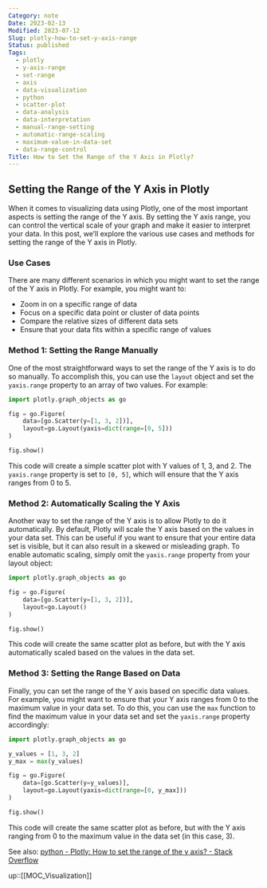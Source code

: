 ```yaml
---
Category: note
Date: 2023-02-13
Modified: 2023-07-12
Slug: plotly-how-to-set-y-axis-range
Status: published
Tags:
  - plotly
  - y-axis-range
  - set-range
  - axis
  - data-visualization
  - python
  - scatter-plot
  - data-analysis
  - data-interpretation
  - manual-range-setting
  - automatic-range-scaling
  - maximum-value-in-data-set
  - data-range-control
Title: How to Set the Range of the Y Axis in Plotly?
---
```


## Setting the Range of the Y Axis in Plotly

When it comes to visualizing data using Plotly, one of the most important aspects is setting the range of the Y axis. By setting the Y axis range, you can control the vertical scale of your graph and make it easier to interpret your data. In this post, we’ll explore the various use cases and methods for setting the range of the Y axis in Plotly.

### Use Cases

There are many different scenarios in which you might want to set the range of the Y axis in Plotly. For example, you might want to:

- Zoom in on a specific range of data
- Focus on a specific data point or cluster of data points
- Compare the relative sizes of different data sets
- Ensure that your data fits within a specific range of values

### Method 1: Setting the Range Manually

One of the most straightforward ways to set the range of the Y axis is to do so manually. To accomplish this, you can use the `layout` object and set the `yaxis.range` property to an array of two values. For example:

```python
import plotly.graph_objects as go

fig = go.Figure(
    data=[go.Scatter(y=[1, 3, 2])],
    layout=go.Layout(yaxis=dict(range=[0, 5]))
)

fig.show()

```

This code will create a simple scatter plot with Y values of 1, 3, and 2. The `yaxis.range` property is set to `[0, 5]`, which will ensure that the Y axis ranges from 0 to 5.

### Method 2: Automatically Scaling the Y Axis

Another way to set the range of the Y axis is to allow Plotly to do it automatically. By default, Plotly will scale the Y axis based on the values in your data set. This can be useful if you want to ensure that your entire data set is visible, but it can also result in a skewed or misleading graph. To enable automatic scaling, simply omit the `yaxis.range` property from your layout object:

```python
import plotly.graph_objects as go

fig = go.Figure(
    data=[go.Scatter(y=[1, 3, 2])],
    layout=go.Layout()
)

fig.show()

```

This code will create the same scatter plot as before, but with the Y axis automatically scaled based on the values in the data set.

### Method 3: Setting the Range Based on Data

Finally, you can set the range of the Y axis based on specific data values. For example, you might want to ensure that your Y axis ranges from 0 to the maximum value in your data set. To do this, you can use the `max` function to find the maximum value in your data set and set the `yaxis.range` property accordingly:

```python
import plotly.graph_objects as go

y_values = [1, 3, 2]
y_max = max(y_values)

fig = go.Figure(
    data=[go.Scatter(y=y_values)],
    layout=go.Layout(yaxis=dict(range=[0, y_max]))
)

fig.show()

```

This code will create the same scatter plot as before, but with the Y axis ranging from 0 to the maximum value in the data set (in this case, 3).

See also: [python - Plotly: How to set the range of the y axis? - Stack Overflow](https://stackoverflow.com/questions/55704058/plotly-how-to-set-the-range-of-the-y-axis)

up::[[MOC_Visualization]]
